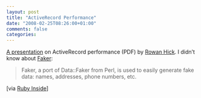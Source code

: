 ```yaml
---
layout: post
title: "ActiveRecord Performance"
date: "2008-02-25T08:26:00+01:00"
comments: false
categories: 
---
```


<p><a href="http://work.rowanhick.com/wp-content/uploads/2008/02/activerecordpresentationfeb12.pdf">A presentation</a> on ActiveRecord performance (PDF) by <a href="http://work.rowanhick.com/2008/02/12/how-to-avoid-hanging-yourself-with-rails/">Rowan Hick</a>. I didn&#8217;t know about <a href="http://faker.rubyforge.org/">Faker</a>:</p>

<blockquote>
<p>Faker, a port of Data::Faker from Perl, is used to easily generate fake data: names, addresses, phone numbers, etc.</p>
</blockquote>

<p>[via <a href="http://www.rubyinside.com/rails-tidbits-4-770.html">Ruby Inside</a>]</p>


